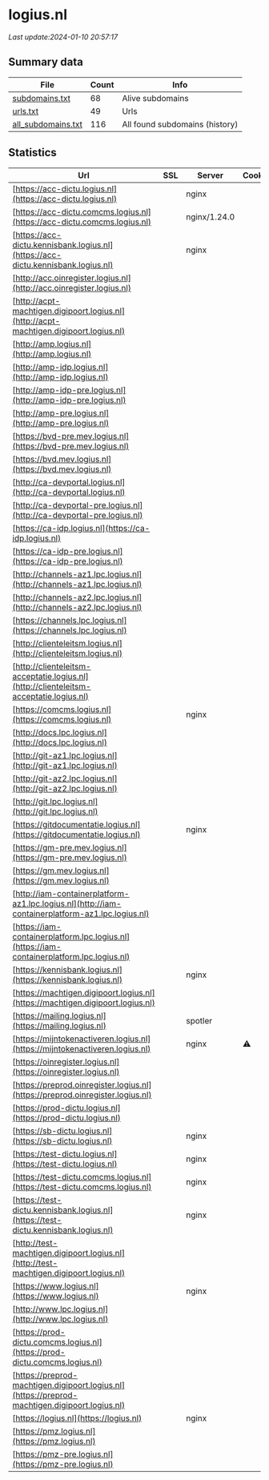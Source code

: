 # logius.nl
*Last update:2024-01-10 20:57:17*
## Summary data
| File       | Count | Info |
|------------|-------|------|
|[subdomains.txt](/data/logius/subdomains.txt)|68|Alive subdomains|
|[urls.txt](/data/logius/urls.txt)|49|Urls|
|[all_subdomains.txt](/data/logius/all_subdomains.txt)|116|All found subdomains (history)|
## Statistics
| Url | SSL | Server | Cookie | HSTS | CSP | XFO | XXP | RP | Tech |
|------------|-------|------|------|------|------|------|------|------|------|
|[https://acc-dictu.logius.nl](https://acc-dictu.logius.nl)| |nginx| | | | | |:white_check_mark: | |Basic Nginx| |
|[https://acc-dictu.comcms.logius.nl](https://acc-dictu.comcms.logius.nl)| |nginx/1.24.0| | | |:white_check_mark: | | |:white_check_mark: | |Drupal Nginx:1.24.0...| |
|[https://acc-dictu.kennisbank.logius.nl](https://acc-dictu.kennisbank.logius.nl)| |nginx| | | | | |:white_check_mark: | |Basic Nginx| |
|[http://acc.oinregister.logius.nl](http://acc.oinregister.logius.nl)| | | | | | | |:white_check_mark: | || |
|[http://acpt-machtigen.digipoort.logius.nl](http://acpt-machtigen.digipoort.logius.nl)| | | |:white_check_mark: | |:white_check_mark: | | |:white_check_mark: | || |
|[http://amp.logius.nl](http://amp.logius.nl)| | | | | | | |:white_check_mark: | || |
|[http://amp-idp.logius.nl](http://amp-idp.logius.nl)| | | | | | | |:white_check_mark: | || |
|[http://amp-idp-pre.logius.nl](http://amp-idp-pre.logius.nl)| | | | | | | |:white_check_mark: | || |
|[http://amp-pre.logius.nl](http://amp-pre.logius.nl)| | | | | | | |:white_check_mark: | || |
|[https://bvd-pre.mev.logius.nl](https://bvd-pre.mev.logius.nl)| | | | | | | |:white_check_mark: | |HSTS Java| |
|[https://bvd.mev.logius.nl](https://bvd.mev.logius.nl)| | | | | | | |:white_check_mark: | |HSTS Java| |
|[http://ca-devportal.logius.nl](http://ca-devportal.logius.nl)| | | | | | | |:white_check_mark: | || |
|[http://ca-devportal-pre.logius.nl](http://ca-devportal-pre.logius.nl)| | | | | | | |:white_check_mark: | || |
|[https://ca-idp.logius.nl](https://ca-idp.logius.nl)| | | |:white_check_mark: | | | | |:white_check_mark: | |HSTS| |
|[https://ca-idp-pre.logius.nl](https://ca-idp-pre.logius.nl)| | | |:white_check_mark: | | | | |:white_check_mark: | |HSTS| |
|[http://channels-az1.lpc.logius.nl](http://channels-az1.lpc.logius.nl)| | | | | | | |:white_check_mark: | || |
|[http://channels-az2.lpc.logius.nl](http://channels-az2.lpc.logius.nl)| | | | | | | |:white_check_mark: | || |
|[https://channels.lpc.logius.nl](https://channels.lpc.logius.nl)| | | |:white_check_mark: | |:white_check_mark: | | |:white_check_mark: | |HSTS| |
|[http://clienteleitsm.logius.nl](http://clienteleitsm.logius.nl)| | | | | | | |:white_check_mark: | |F5 BigIP| |
|[http://clienteleitsm-acceptatie.logius.nl](http://clienteleitsm-acceptatie.logius.nl)| | | | | | | |:white_check_mark: | |F5 BigIP| |
|[https://comcms.logius.nl](https://comcms.logius.nl)| |nginx| |:white_check_mark: | | |:white_check_mark: | | |:white_check_mark: | |Drupal:10 HSTS Nginx...| |
|[http://docs.lpc.logius.nl](http://docs.lpc.logius.nl)| | | | | | | |:white_check_mark: | || |
|[http://git-az1.lpc.logius.nl](http://git-az1.lpc.logius.nl)| | | | | | | |:white_check_mark: | || |
|[http://git-az2.lpc.logius.nl](http://git-az2.lpc.logius.nl)| | | | | | | |:white_check_mark: | || |
|[http://git.lpc.logius.nl](http://git.lpc.logius.nl)| | | | | | | |:white_check_mark: | || |
|[https://gitdocumentatie.logius.nl](https://gitdocumentatie.logius.nl)| |nginx| |:white_check_mark: | | | | |:white_check_mark: | |HSTS Nginx| |
|[https://gm-pre.mev.logius.nl](https://gm-pre.mev.logius.nl)| | | | | | | |:white_check_mark: | |HSTS| |
|[https://gm.mev.logius.nl](https://gm.mev.logius.nl)| | | | | | | |:white_check_mark: | |HSTS| |
|[http://iam-containerplatform-az1.lpc.logius.nl](http://iam-containerplatform-az1.lpc.logius.nl)| | | | | | | |:white_check_mark: | || |
|[https://iam-containerplatform.lpc.logius.nl](https://iam-containerplatform.lpc.logius.nl)| | | |:white_check_mark: | | | | |:white_check_mark: | |HSTS| |
|[https://kennisbank.logius.nl](https://kennisbank.logius.nl)| |nginx| |:white_check_mark: | | | | |:white_check_mark: | |Basic HSTS Nginx| |
|[https://machtigen.digipoort.logius.nl](https://machtigen.digipoort.logius.nl)| | | |:white_check_mark: | |:white_check_mark: | | |:white_check_mark: | |HSTS IBM DataPower| |
|[https://mailing.logius.nl](https://mailing.logius.nl)| |spotler| |:white_check_mark: | | | | |:white_check_mark: | |HSTS| |
|[https://mijntokenactiveren.logius.nl](https://mijntokenactiveren.logius.nl)| |nginx|:warning: |:white_check_mark: | |:warning: |:white_check_mark: | |:white_check_mark: | |:white_check_mark: | |HSTS Nginx| |
|[https://oinregister.logius.nl](https://oinregister.logius.nl)| | | |:white_check_mark: | | |:white_check_mark: | |:white_check_mark: | |:white_check_mark: | |HSTS| |
|[https://preprod.oinregister.logius.nl](https://preprod.oinregister.logius.nl)| | | | | | | |:white_check_mark: | |HSTS| |
|[https://prod-dictu.logius.nl](https://prod-dictu.logius.nl)| | | | | | | |:white_check_mark: | |Drupal:10 HSTS Nginx...| |
|[https://sb-dictu.logius.nl](https://sb-dictu.logius.nl)| |nginx| | | | | |:white_check_mark: | |Basic Nginx| |
|[https://test-dictu.logius.nl](https://test-dictu.logius.nl)| |nginx| | | | | |:white_check_mark: | |Basic Nginx| |
|[https://test-dictu.comcms.logius.nl](https://test-dictu.comcms.logius.nl)| |nginx| | | |:white_check_mark: | |:white_check_mark: | |:white_check_mark: | |Drupal:10 Nginx PHP| |
|[https://test-dictu.kennisbank.logius.nl](https://test-dictu.kennisbank.logius.nl)| |nginx| | | | | |:white_check_mark: | |Basic Nginx| |
|[http://test-machtigen.digipoort.logius.nl](http://test-machtigen.digipoort.logius.nl)| | | |:white_check_mark: | |:white_check_mark: | | |:white_check_mark: | || |
|[https://www.logius.nl](https://www.logius.nl)| |nginx| |:white_check_mark: | | |:white_check_mark: | |:white_check_mark: | |:white_check_mark: | |Drupal:10 HSTS Nginx...| |
|[http://www.lpc.logius.nl](http://www.lpc.logius.nl)| | | | | | | |:white_check_mark: | || |
|[https://prod-dictu.comcms.logius.nl](https://prod-dictu.comcms.logius.nl)| | | | | | | |:white_check_mark: | |HSTS Nginx PHP:8.1.2...| |
|[https://preprod-machtigen.digipoort.logius.nl](https://preprod-machtigen.digipoort.logius.nl)| | | |:white_check_mark: | |:white_check_mark: | | |:white_check_mark: | |HSTS IBM DataPower| |
|[https://logius.nl](https://logius.nl)| |nginx| |:white_check_mark: | | |:white_check_mark: | |:white_check_mark: | |:white_check_mark: | |Drupal:10 HSTS Nginx...| |
|[https://pmz.logius.nl](https://pmz.logius.nl)| | | | | | | |:white_check_mark: | |HSTS| |
|[https://pmz-pre.logius.nl](https://pmz-pre.logius.nl)| | | |:white_check_mark: | | | | |:white_check_mark: | |HSTS| |